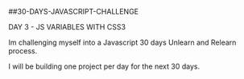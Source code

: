 ##30-DAYS-JAVASCRIPT-CHALLENGE


DAY 3 - JS VARIABLES WITH CSS3

Im challenging myself into a Javascript 30 days Unlearn and Relearn process.

I will be building one project per day for the next 30 days.
